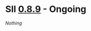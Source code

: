 # Sll [0.8.9] - Ongoing

*Nothing*

[0.8.9]: https://github.com/sl-lang/sll/compare/sll-v0.8.8...main

